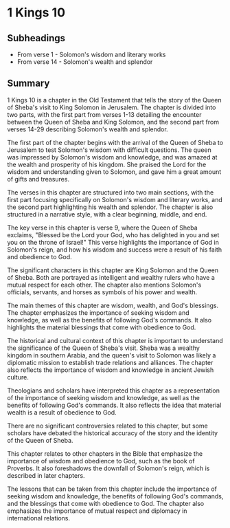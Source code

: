 # 1 Kings 10

## Subheadings

* From verse 1 - Solomon's wisdom and literary works
* From verse 14 - Solomon's wealth and splendor

## Summary

1 Kings 10 is a chapter in the Old Testament that tells the story of the Queen of Sheba's visit to King Solomon in Jerusalem. The chapter is divided into two parts, with the first part from verses 1-13 detailing the encounter between the Queen of Sheba and King Solomon, and the second part from verses 14-29 describing Solomon's wealth and splendor.

The first part of the chapter begins with the arrival of the Queen of Sheba to Jerusalem to test Solomon's wisdom with difficult questions. The queen was impressed by Solomon's wisdom and knowledge, and was amazed at the wealth and prosperity of his kingdom. She praised the Lord for the wisdom and understanding given to Solomon, and gave him a great amount of gifts and treasures.

The verses in this chapter are structured into two main sections, with the first part focusing specifically on Solomon's wisdom and literary works, and the second part highlighting his wealth and splendor. The chapter is also structured in a narrative style, with a clear beginning, middle, and end.

The key verse in this chapter is verse 9, where the Queen of Sheba exclaims, "Blessed be the Lord your God, who has delighted in you and set you on the throne of Israel!" This verse highlights the importance of God in Solomon's reign, and how his wisdom and success were a result of his faith and obedience to God.

The significant characters in this chapter are King Solomon and the Queen of Sheba. Both are portrayed as intelligent and wealthy rulers who have a mutual respect for each other. The chapter also mentions Solomon's officials, servants, and horses as symbols of his power and wealth.

The main themes of this chapter are wisdom, wealth, and God's blessings. The chapter emphasizes the importance of seeking wisdom and knowledge, as well as the benefits of following God's commands. It also highlights the material blessings that come with obedience to God.

The historical and cultural context of this chapter is important to understand the significance of the Queen of Sheba's visit. Sheba was a wealthy kingdom in southern Arabia, and the queen's visit to Solomon was likely a diplomatic mission to establish trade relations and alliances. The chapter also reflects the importance of wisdom and knowledge in ancient Jewish culture.

Theologians and scholars have interpreted this chapter as a representation of the importance of seeking wisdom and knowledge, as well as the benefits of following God's commands. It also reflects the idea that material wealth is a result of obedience to God.

There are no significant controversies related to this chapter, but some scholars have debated the historical accuracy of the story and the identity of the Queen of Sheba.

This chapter relates to other chapters in the Bible that emphasize the importance of wisdom and obedience to God, such as the book of Proverbs. It also foreshadows the downfall of Solomon's reign, which is described in later chapters.

The lessons that can be taken from this chapter include the importance of seeking wisdom and knowledge, the benefits of following God's commands, and the blessings that come with obedience to God. The chapter also emphasizes the importance of mutual respect and diplomacy in international relations.
